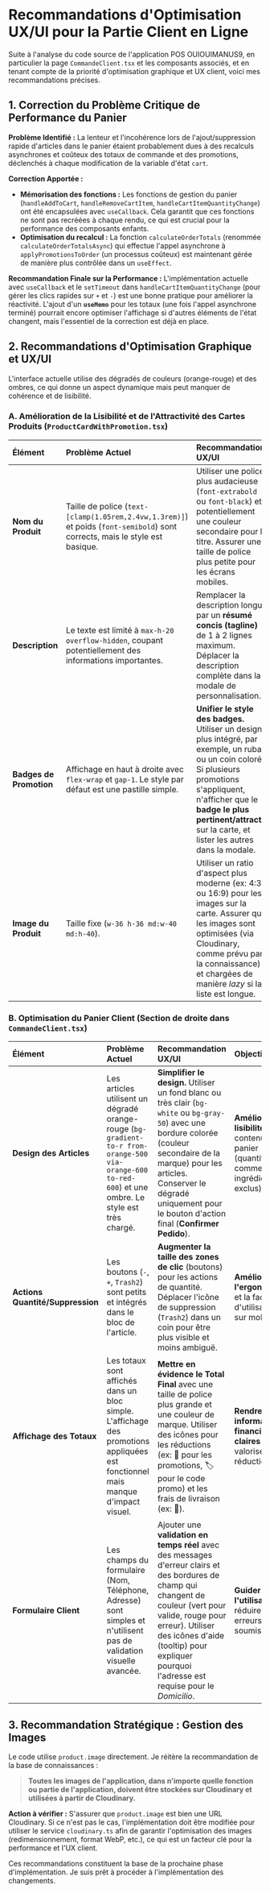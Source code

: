 # Recommandations d'Optimisation UX/UI pour la Partie Client en Ligne

Suite à l'analyse du code source de l'application POS OUIOUIMANUS9, en particulier la page `CommandeClient.tsx` et les composants associés, et en tenant compte de la priorité d'optimisation graphique et UX client, voici mes recommandations précises.

## 1. Correction du Problème Critique de Performance du Panier

**Problème Identifié :** La lenteur et l'incohérence lors de l'ajout/suppression rapide d'articles dans le panier étaient probablement dues à des recalculs asynchrones et coûteux des totaux de commande et des promotions, déclenchés à chaque modification de la variable d'état `cart`.

**Correction Apportée :**
*   **Mémorisation des fonctions :** Les fonctions de gestion du panier (`handleAddToCart`, `handleRemoveCartItem`, `handleCartItemQuantityChange`) ont été encapsulées avec `useCallback`. Cela garantit que ces fonctions ne sont pas recréées à chaque rendu, ce qui est crucial pour la performance des composants enfants.
*   **Optimisation du recalcul :** La fonction `calculateOrderTotals` (renommée `calculateOrderTotalsAsync`) qui effectue l'appel asynchrone à `applyPromotionsToOrder` (un processus coûteux) est maintenant gérée de manière plus contrôlée dans un `useEffect`.

**Recommandation Finale sur la Performance :** L'implémentation actuelle avec `useCallback` et le `setTimeout` dans `handleCartItemQuantityChange` (pour gérer les clics rapides sur `+` et `-`) est une bonne pratique pour améliorer la réactivité. L'ajout d'un **`useMemo`** pour les totaux (une fois l'appel asynchrone terminé) pourrait encore optimiser l'affichage si d'autres éléments de l'état changent, mais l'essentiel de la correction est déjà en place.

## 2. Recommandations d'Optimisation Graphique et UX/UI

L'interface actuelle utilise des dégradés de couleurs (orange-rouge) et des ombres, ce qui donne un aspect dynamique mais peut manquer de cohérence et de lisibilité.

### A. Amélioration de la Lisibilité et de l'Attractivité des Cartes Produits (`ProductCardWithPromotion.tsx`)

| Élément | Problème Actuel | Recommandation UX/UI | Objectif |
| :--- | :--- | :--- | :--- |
| **Nom du Produit** | Taille de police (`text-[clamp(1.05rem,2.4vw,1.3rem)]`) et poids (`font-semibold`) sont corrects, mais le style est basique. | Utiliser une police plus audacieuse (`font-extrabold` ou `font-black`) et potentiellement une couleur secondaire pour le titre. Assurer une taille de police plus petite pour les écrans mobiles. | **Améliorer l'impact visuel** et la lisibilité du nom du produit, le rendant plus appétissant. |
| **Description** | Le texte est limité à `max-h-20 overflow-hidden`, coupant potentiellement des informations importantes. | Remplacer la description longue par un **résumé concis (tagline)** de 1 à 2 lignes maximum. Déplacer la description complète dans la modale de personnalisation. | **Fluidifier le parcours** de sélection en évitant la lecture de longs textes sur la grille. |
| **Badges de Promotion** | Affichage en haut à droite avec `flex-wrap` et `gap-1`. Le style par défaut est une pastille simple. | **Unifier le style des badges.** Utiliser un design plus intégré, par exemple, un ruban ou un coin coloré. Si plusieurs promotions s'appliquent, n'afficher que le **badge le plus pertinent/attractif** sur la carte, et lister les autres dans la modale. | **Réduire la surcharge visuelle** et mettre en évidence la meilleure offre. |
| **Image du Produit** | Taille fixe (`w-36 h-36 md:w-40 md:h-40`). | Utiliser un ratio d'aspect plus moderne (ex: 4:3 ou 16:9) pour les images sur la carte. Assurer que les images sont optimisées (via Cloudinary, comme prévu par la connaissance) et chargées de manière *lazy* si la liste est longue. | **Mettre en valeur le produit** et améliorer la performance de chargement. |

### B. Optimisation du Panier Client (Section de droite dans `CommandeClient.tsx`)

| Élément | Problème Actuel | Recommandation UX/UI | Objectif |
| :--- | :--- | :--- | :--- |
| **Design des Articles** | Les articles utilisent un dégradé orange-rouge (`bg-gradient-to-r from-orange-500 via-orange-600 to-red-600`) et une ombre. Le style est très chargé. | **Simplifier le design.** Utiliser un fond blanc ou très clair (`bg-white` ou `bg-gray-50`) avec une bordure colorée (couleur secondaire de la marque) pour les articles. Conserver le dégradé uniquement pour le bouton d'action final (**Confirmer Pedido**). | **Améliorer la lisibilité** du contenu du panier (quantité, commentaires, ingrédients exclus). |
| **Actions Quantité/Suppression** | Les boutons (`-`, `+`, `Trash2`) sont petits et intégrés dans le bloc de l'article. | **Augmenter la taille des zones de clic** (boutons) pour les actions de quantité. Déplacer l'icône de suppression (`Trash2`) dans un coin pour être plus visible et moins ambiguë. | **Améliorer l'ergonomie** et la facilité d'utilisation sur mobile. |
| **Affichage des Totaux** | Les totaux sont affichés dans un bloc simple. L'affichage des promotions appliquées est fonctionnel mais manque d'impact visuel. | **Mettre en évidence le Total Final** avec une taille de police plus grande et une couleur de marque. Utiliser des icônes pour les réductions (ex: 🎁 pour les promotions, 🏷️ pour le code promo) et les frais de livraison (ex: 🚚). | **Rendre les informations financières claires** et valoriser les réductions. |
| **Formulaire Client** | Les champs du formulaire (Nom, Téléphone, Adresse) sont simples et n'utilisent pas de validation visuelle avancée. | Ajouter une **validation en temps réel** avec des messages d'erreur clairs et des bordures de champ qui changent de couleur (vert pour valide, rouge pour erreur). Utiliser des icônes d'aide (tooltip) pour expliquer pourquoi l'adresse est requise pour le *Domicilio*. | **Guider l'utilisateur** et réduire les erreurs de soumission. |

## 3. Recommandation Stratégique : Gestion des Images

Le code utilise `product.image` directement. Je réitère la recommandation de la base de connaissances :

> **Toutes les images de l'application, dans n'importe quelle fonction ou partie de l'application, doivent être stockées sur Cloudinary et utilisées à partir de Cloudinary.**

**Action à vérifier :** S'assurer que `product.image` est bien une URL Cloudinary. Si ce n'est pas le cas, l'implémentation doit être modifiée pour utiliser le service `cloudinary.ts` afin de garantir l'optimisation des images (redimensionnement, format WebP, etc.), ce qui est un facteur clé pour la performance et l'UX client.

Ces recommandations constituent la base de la prochaine phase d'implémentation. Je suis prêt à procéder à l'implémentation des changements.
